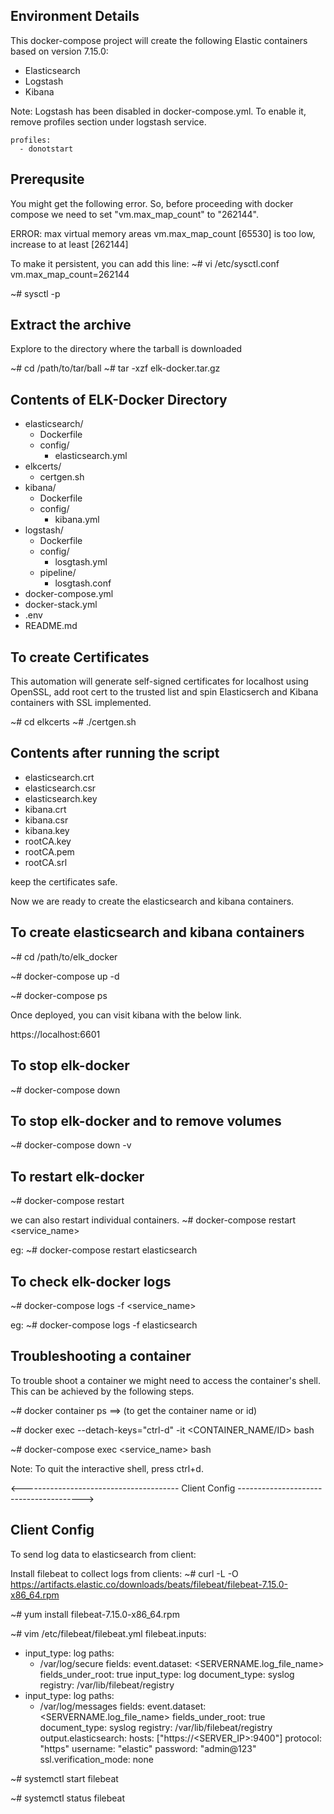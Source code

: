 Environment Details
-------------------
This docker-compose project will create the following Elastic containers based on version 7.15.0:

- Elasticsearch
- Logstash
- Kibana

Note: Logstash has been disabled in docker-compose.yml. To enable it, remove profiles section under logstash service.
    
    profiles:
      - donotstart


Prerequsite
-----------
You might get the following error. So, before proceeding with docker compose we need to set "vm.max_map_count" to "262144".

ERROR: max virtual memory areas vm.max_map_count [65530] is too low, increase to at least [262144]

To make it persistent, you can add this line:
~# vi /etc/sysctl.conf
vm.max_map_count=262144

~# sysctl -p


Extract the archive
-------------------
Explore to the directory where the tarball is downloaded

~# cd /path/to/tar/ball
~# tar -xzf elk-docker.tar.gz


Contents of ELK-Docker Directory
--------------------------------
- elasticsearch/
  - Dockerfile
  - config/
    - elasticsearch.yml
- elkcerts/
  - certgen.sh
- kibana/
  - Dockerfile
  - config/
    - kibana.yml
- logstash/
  - Dockerfile
  - config/
    - losgtash.yml
  - pipeline/
    - losgtash.conf
- docker-compose.yml
- docker-stack.yml
- .env
- README.md


To create Certificates
----------------------
This automation will generate self-signed certificates for localhost using OpenSSL, add root cert to the trusted list and spin Elasticserch and Kibana containers with SSL implemented.

~# cd elkcerts
~# ./certgen.sh


Contents after running the script
---------------------------------
- elasticsearch.crt
- elasticsearch.csr
- elasticsearch.key
- kibana.crt
- kibana.csr
- kibana.key
- rootCA.key
- rootCA.pem
- rootCA.srl

keep the certificates safe.

Now we are ready to create the elasticsearch and kibana containers.


To create elasticsearch and kibana containers
---------------------------------------------
~# cd /path/to/elk_docker

~# docker-compose up -d

~# docker-compose ps

Once deployed, you can visit kibana with the below link.

https://localhost:6601


To stop elk-docker
------------------
~# docker-compose down


To stop elk-docker and to remove volumes
----------------------------------------
~# docker-compose down -v 


To restart elk-docker
---------------------
~# docker-compose restart

we can also restart individual containers.
~# docker-compose restart <service_name>

eg:
~# docker-compose restart elasticsearch


To check elk-docker logs
------------------------
~# docker-compose logs -f <service_name>

eg:
~# docker-compose logs -f elasticsearch


Troubleshooting a container
---------------------------
To trouble shoot a container we might need to access the container's shell. This can be achieved by the following steps.

~# docker container ps      ==> (to get the container name or id)

~# docker exec --detach-keys="ctrl-d" -it <CONTAINER_NAME/ID> bash

~# docker-compose exec <service_name> bash

Note: To quit the interactive shell, press ctrl+d.




<--------------------------------------- Client Config --------------------------------------->

Client Config
-------------

To send log data to elasticsearch from client:

Install filebeat to collect logs from clients:
~# curl -L -O https://artifacts.elastic.co/downloads/beats/filebeat/filebeat-7.15.0-x86_64.rpm

~# yum install filebeat-7.15.0-x86_64.rpm

~# vim /etc/filebeat/filebeat.yml
 filebeat.inputs:
 - input_type: log
   paths:
     - /var/log/secure
   fields:
     event.dataset: <SERVERNAME.log_file_name>
   fields_under_root: true
   input_type: log
   document_type: syslog
   registry: /var/lib/filebeat/registry
 - input_type: log
   paths:
     - /var/log/messages
   fields:
     event.dataset: <SERVERNAME.log_file_name>
   fields_under_root: true
   document_type: syslog
   registry: /var/lib/filebeat/registry
 output.elasticsearch:
   hosts: ["https://<SERVER_IP>:9400"]
   protocol: "https"
   username: "elastic"
   password: "admin@123"
   ssl.verification_mode: none

~# systemctl start filebeat

~# systemctl status filebeat
